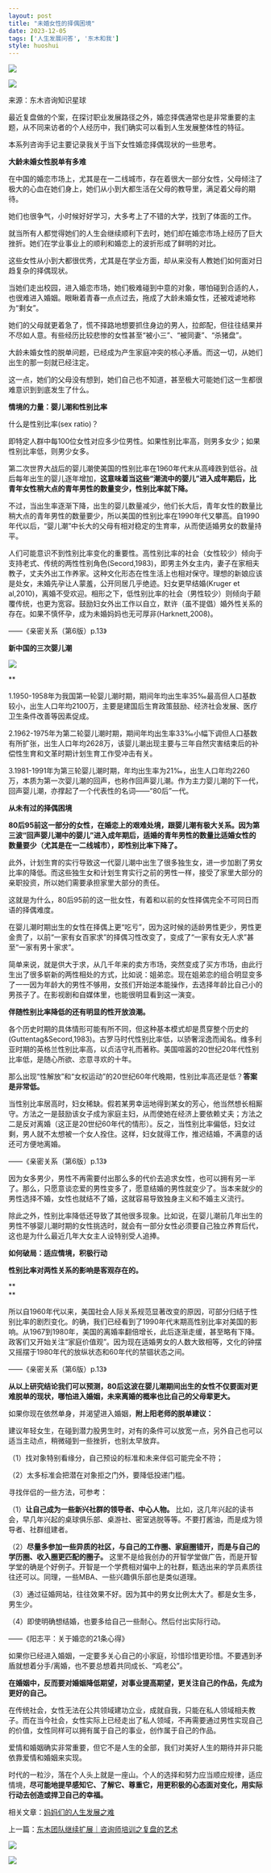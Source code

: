 ```yaml
---
layout: post
title: "未婚女性的择偶困境"
date: 2023-12-05
tags: ['人生发展问答', '东木和我']
style: huoshui
---
```


![](/assets/post_images/2023-12-05-17319184468340.2648398801109082.jpeg)

![](/assets/post_images/2023-12-05-17319184470750.6861832989383863.png)

来源：东木咨询知识星球

  

最近复盘做的个案，在探讨职业发展路径之外，婚恋择偶通常也是非常重要的主题，从不同来访者的个人经历中，我们确实可以看到人生发展整体性的特征。

  

本系列咨询手记主要记录我关于当下女性婚恋择偶现状的一些思考。

  

**大龄未婚女性脱单有多难**

在中国的婚恋市场上，尤其是在一二线城市，存在着很大一部分女性，父母倾注了极大的心血在她们身上，她们从小到大都生活在父母的教导里，满足着父母的期待。

  

她们也很争气，小时候好好学习，大多考上了不错的大学，找到了体面的工作。

  

就当所有人都觉得她们的人生会继续顺利下去时，她们却在婚恋市场上经历了巨大挫折。她们在学业事业上的顺利和婚恋上的波折形成了鲜明的对比。

  

这些女性从小到大都很优秀，尤其是在学业方面，却从来没有人教她们如何面对日趋复杂的择偶现状。

  

当她们走出校园，进入婚恋市场，她们极难碰到中意的对象，哪怕碰到合适的人，也很难进入婚姻。眼瞅着青春一点点过去，拖成了大龄未婚女性，还被戏谑地称为“剩女”。

  

她们的父母就更着急了，慌不择路地想要抓住身边的男人，拉郎配，但往往结果并不尽如人意。有些经历比较悲惨的女性甚至“被小三”、“被同妻”、“杀猪盘”。

  

大龄未婚女性的脱单问题，已经成为产生家庭冲突的核心矛盾。而这一切，从她们出生的那一刻就已经注定。

  

这一点，她们的父母没有想到，她们自己也不知道，甚至极大可能她们这一生都很难意识到到底发生了什么。

  

  

**情境的力量：婴儿潮和性别比率**

什么是性别比率(sex ratio)？

  

即特定人群中每100位女性对应多少位男性。如果性别比率高，则男多女少；如果性别比率低，则男少女多。

  

第二次世界大战后的婴儿潮使美国的性别比率在1960年代末从高峰跌到低谷。战后每年出生的婴儿逐年增加，**这意味着当这些“潮流中的婴儿”进入成年期后，比青年女性稍大点的青年男性的数量变少，性别比率就下降。**

  

不过，当出生率逐渐下降，出生的婴儿数量减少，他们长大后，青年女性的数量比稍大点的青年男性的数量要少，所以美国的性别比率在1990年代又攀高。自1990年代以后，“婴儿潮”中长大的父母有相对稳定的生育率，从而使适婚男女的数量持平。

  

人们可能意识不到性别比率变化的重要性。高性别比率的社会（女性较少）倾向于支持老式、传统的两性性别角色(Secord,1983)，即男主外女主内，妻子在家相夫教子，丈夫外出工作养家。这种文化形态在性生活上也相对保守。理想的新娘应该是处女，未婚先孕让人蒙羞，公开同居几乎绝迹。妇女更早结婚(Kruger
et
al,2010)，离婚不受欢迎。相形之下，低性别比率的社会（男性较少）则倾向于颠覆传统，也更为宽容。鼓励妇女外出工作以自立，默许（虽不提倡）婚外性关系的存在。如果不慎怀孕，成为未婚妈妈也无可厚非(Harknett,2008)。

——《亲密关系（第6版）p.13》

  

  

**新中国的三次婴儿潮**

![](/assets/post_images/2023-12-05-17319184471250.10568832548352503.png)

**

1.1950-1958年为我国第一轮婴儿潮时期，期间年均出生率35‰最高但人口基数较小，出生人口年均2100万，主要是建国后生育政策鼓励、经济社会发展、医疗卫生条件改善等因素促成。

  

2.1962-1975年为第二轮婴儿潮时期，期间年均出生率33‰小幅下调但人口基数有所扩张，出生人口年均2628万，该婴儿潮出现主要与三年自然灾害结束后的补偿性生育和文革时期计划生育工作受冲击有关。

  

3.1981-1991年为第三轮婴儿潮时期，年均出生率为21‰，出生人口年均2260万，本质为第一次婴儿潮的回声，也称作回声婴儿潮。作为主力婴儿潮的下一代，回声婴儿潮，亦撑起了一个代表性的名词——“80后”一代。

  

  

**从未有过的择偶困境**

**80后95前这一部分的女性，在婚恋上的艰难处境，跟婴儿潮有极大关系。因为第三波“回声婴儿潮中的婴儿”进入成年期后，适婚的青年男性的数量比适婚女性的数量要少（尤其是在一二线城市），即性别比率下降了。**

  

此外，计划生育的实行导致这一代婴儿潮中出生了很多独生女，进一步加剧了男女比率的降低。而这些独生女和计划生育实行之前的男性一样，接受了家里大部分的亲职投资，所以她们需要承担家里大部分的责任。

  

这就是为什么，80后95前的这一批女性，有着和以前的女性择偶完全不可同日而语的择偶难度。

  

在婴儿潮时期出生的女性在择偶上更“吃亏”，因为这时候的适龄男性更少，男性更金贵了，以前“一家有女百家求”的择偶习性改变了，变成了“一家有女无人求”甚至“一家有男十家求”。

  

简单来说，就是供大于求，从几千年来的卖方市场，突然变成了买方市场，由此行生出了很多崭新的两性相处的方式，比如说：姐弟恋。现在姐弟恋的组合明显变多了一一因为年龄大的男性不够用，女孩们开始逆本能操作，去选择年龄比自己小的男孩子了。在影视剧和自媒体里，也能很明显看到这一演变。

  

**伴随性别比率降低的还有明显的性开放浪潮。**

  

各个历史时期的具体情形可能有所不同，但这种基本模式却是贯穿整个历史的(Guttentag&Secord,1983)。古罗马时代性别比率低，以骄奢淫逸而闻名。维多利亚时期的英格兰性别比率高，以贞洁守礼而著称。美国喧嚣的20世纪20年代性别比率低，是随心所欲、恣意寻欢的十年。

  

那么出现“性解放”和“女权运动”的20世纪60年代晚期，性别比率高还是低？**答案是非常低。**

  

当性别比率居高时，妇女稀缺。假若某男幸运地得到某女的芳心，他当然想长相厮守。方法之一是鼓励该女子成为家庭主妇，从而使她在经济上要依赖丈夫；方法之二是反对离婚（这正是20世纪60年代的情形）。反之，当性别比率偏低，妇女过剩，男人就不太想被一个女人拴住。这样，妇女就得工作，推迟结婚，不满意的话还可方便地离婚。

——《亲密关系（第6版）p.13》

  

因为女多男少，男性不再需要付出那么多的代价去追求女性，也可以拥有另一半了。那么，只愿意谈恋爱的男性变多了，愿意结婚的男性就变少了。当本来就少的男性选择不婚，女性也就结不了婚，这就容易导致独身主义和不婚主义流行。

  

除此之外，性别比率降低还导致了其他很多现象。比如说，在婴儿潮前几年出生的男性不够婴儿潮时期的女性挑选时，就会有一部分女性必须要自己独立养育后代，这也是为什么最近几年大女主人设特别受人追捧。

  

  

**如何破局：适应情境，积极行动**

**性别比率对两性关系的影响是客观存在的。**

**  
**

所以自1960年代以来，美国社会人际关系规范显著改变的原因，可部分归结于性别比率的剧烈变化。的确，我们已经看到了1990年代末期高性别比率对美国的影响。从1967到1980年，美国的离婚率翻倍增长，此后逐渐走缓，甚至略有下降。政客们又开始关注“家庭价值观”。因为现在适婚男女的人数大致相等，文化的钟摆又摇摆于1980年代的放纵状态和60年代的禁锢状态之间。

——《亲密关系（第6版）p.13》

  

**从以上研究结论我们可以预测，80后这波在婴儿潮期间出生的女性不仅要面对更难脱单的现状，哪怕进入婚姻，未来离婚的概率也比自己的父母辈更大。**

  

如果你现在依然单身，并渴望进入婚姻，**附上阳老师的脱单建议：**

建议年轻女生，在碰到潜力股男生时，对有的条件可以放宽一点，另外自己也可以适当主动点，稍微碰到一些挫折，也别太早放弃。

  

（1）找对象特别看缘分，自己预设的标准和未来伴侣可能完全不符；

（2）太多标准会把潜在对象拒之门外，要降低投递门槛。

  

寻找伴侣的一些方法，可参考：

（1）**让自己成为一些新兴社群的领导者、中心人物。**
比如，这几年兴起的读书会，早几年兴起的桌球俱乐部、桌游社、密室逃脱等等。不要打酱油，而是成为领导者、社群组建者。

  

（2）**尽量多参加一些异质的社区，与自己的工作圈、家庭圈错开，而是与自己的学历圈、收入圈更匹配的圈子。**
这里不是给我创办的开智学堂做广告，而是开智学堂的确是个好例子。开智是一个学费相对偏中上的社群，甄选出来的学员素质往往还可以。同理，一些MBA、一些兴趣俱乐部也是类似道理。

  

（3）通过征婚网站，往往效果不好。因为其中的男女比例太大了。都是女生多，男生少。

  

（4）即使明确想结婚，也要多给自己一些耐心。然后付出实际行动。

  

——《阳志平：关于婚恋的21条心得》

  

如果你已经进入婚姻，一定要多关心自己的小家庭，珍惜珍惜更珍惜。不要遇到矛盾就想着分手/离婚，也不要总想着共同成长、“鸡老公”。

  

**在婚姻中，反而要对婚姻降低期望，对事业提高期望，更关注自己的作品，先成为更好的自己。**

  

在传统社会，女性无法在公共领域建功立业，成就自我，只能在私人领域相夫教子。而在当今社会，女性实际上已经走出了私人领域，不再需要通过男性实现自己的价值，女性同样可以拥有属于自己的事业，创作属于自己的作品。  

  

爱情和婚姻确实非常重要，但它不是人生的全部，我们对美好人生的期待并非只能依靠爱情和婚姻来实现。

  

时代的一粒沙，落在个人头上就是一座山。个人的选择和努力应当顺应规律，适应情境，**尽可能地提早感知它、了解它、尊重它，用更积极的心态面对变化，用实际行动去创造或捍卫自己的幸福。**

  

  

相关文章：[妈妈们的人生发展之难](http://mp.weixin.qq.com/s?__biz=MzI0OTUyNTcwNA==&mid=2247486823&idx=1&sn=bbad21ed51217d554cf407d0360f587e&chksm=e99169c0dee6e0d6b6d00365e4e93135715f8f6a5c7d94bf87954badbee0a6598e66dd70ea91&scene=21#wechat_redirect)

上一篇：[东木团队继续扩展｜咨询师培训之复盘的艺术](http://mp.weixin.qq.com/s?__biz=MzI0OTUyNTcwNA==&mid=2247487178&idx=1&sn=20e82a7e09a94e8c114bd400b8e79415&chksm=e9916a6ddee6e37baaede732feda0f20a3de22a4c89bcb410702677a75a3267809457e007ead&scene=21#wechat_redirect)

  

![](/assets/post_images/2023-12-05-17319184470280.3531043387878301.png)

![](/assets/post_images/2023-12-05-17319184475780.42938469038139226.jpeg)